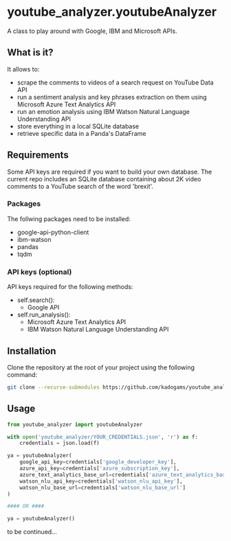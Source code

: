# youtube_analyzer.youtubeAnalyzer

A class to play around with Google, IBM and Microsoft APIs.

## What is it?

It allows to:
- scrape the comments to videos of a search request on YouTube Data API
- run a sentiment analysis and key phrases extraction on them using Microsoft Azure Text Analytics API
- run an emotion analysis using IBM Watson Natural Language Understanding API
- store everything in a local SQLite database
- retrieve specific data in a Panda's DataFrame

## Requirements

Some API keys are required if you want to build your own database.
The current repo includes an SQLite database containing about 2K video comments to a YouTube search of the word 'brexit'.


### Packages

The follwing packages need to be installed:
- google-api-python-client
- ibm-watson
- pandas
- tqdm

### API keys (optional)

API keys required for the following methods:
- self.search():
  - Google API
- self.run_analysis():
  - Microsoft Azure Text Analytics API
  - IBM Watson Natural Language Understanding API

## Installation

Clone the repository at the root of your project using the following command:

```bash
git clone --recurse-submodules https://github.com/kadogams/youtube_analyzer.git
```
## Usage

```python
from youtube_analyzer import youtubeAnalyzer

with open('youtube_analyzer/YOUR_CREDENTIALS.json', 'r') as f:
    credentials = json.load(f)

ya = youtubeAnalyzer(
    google_api_key=credentials['google_developer_key'],
    azure_api_key=credentials['azure_subscription_key'],
    azure_text_analytics_base_url=credentials['azure_text_analytics_base_url'],
    watson_nlu_api_key=credentials['watson_nlu_api_key'],
    watson_nlu_base_url=credentials['watson_nlu_base_url']
)

#### OR ####

ya = youtubeAnalyzer()
```

to be continued...
